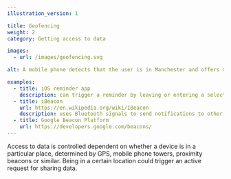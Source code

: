 ```yaml
---
illustration_version: 1

title: Geofencing
weight: 2
category: Getting access to data

images:
  - url: /images/geofencing.svg

alt: A mobile phone detects that the user is in Manchester and offers more information about the city.

examples:
  - title: iOS reminder app
    description: can trigger a reminder by leaving or entering a selected location
  - title: iBeacon
    url: https://en.wikipedia.org/wiki/IBeacon
    description: uses Bluetooth signals to send notifications to other compatible devices within range
  - title: Google Beacon Platform
    url: https://developers.google.com/beacons/
---
```


Access to data is controlled dependent on whether a device is in a particular place, determined by GPS, mobile phone towers, proximity beacons or similar. Being in a certain location could trigger an active request for sharing data.
